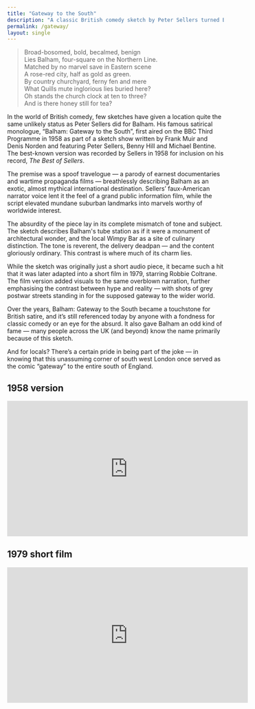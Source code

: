 ```yaml
---
title: "Gateway to the South"
description: "A classic British comedy sketch by Peter Sellers turned Balham into the unlikely “Gateway to the South” — and a legend in satire."
permalink: /gateway/
layout: single
---
```


> Broad-bosomed, bold, becalmed, benign  
> Lies Balham, four-square on the Northern Line.  
> Matched by no marvel save in Eastern scene  
> A rose-red city, half as gold as green.  
> By country churchyard, ferny fen and mere  
> What Quills mute inglorious lies buried here?  
> Oh stands the church clock at ten to three?  
> And is there honey still for tea?

In the world of British comedy, few sketches have given a location quite the
same unlikely status as Peter Sellers did for Balham. His famous satirical
monologue, “Balham: Gateway to the South”, first aired on the BBC Third
Programme in 1958 as part of a sketch show written by Frank Muir and Denis
Norden and featuring Peter Sellers, Benny Hill and Michael Bentine. The
best-known version was recorded by Sellers in 1958 for inclusion on his
record, *The Best of Sellers*.

The premise was a spoof travelogue — a parody of earnest documentaries and
wartime propaganda films — breathlessly describing Balham as an exotic, almost
mythical international destination. Sellers’ faux-American narrator voice lent
it the feel of a grand public information film, while the script elevated
mundane suburban landmarks into marvels worthy of worldwide interest.

The absurdity of the piece lay in its complete mismatch of tone and subject.
The sketch describes Balham's tube station as if it were a monument of
architectural wonder, and the local Wimpy Bar as a site of culinary
distinction. The tone is reverent, the delivery deadpan — and the content
gloriously ordinary. This contrast is where much of its charm lies.

While the sketch was originally just a short audio piece, it became such a hit
that it was later adapted into a short film in 1979, starring Robbie Coltrane.
The film version added visuals to the same overblown narration, further
emphasising the contrast between hype and reality — with shots of grey postwar
streets standing in for the supposed gateway to the wider world.

Over the years, Balham: Gateway to the South became a touchstone for British
satire, and it’s still referenced today by anyone with a fondness for classic
comedy or an eye for the absurd. It also gave Balham an odd kind of fame —
many people across the UK (and beyond) know the name primarily because of this
sketch.

And for locals? There’s a certain pride in being part of the joke — in knowing
that this unassuming corner of south west London once served as the comic
“gateway” to the entire south of England.

## 1958 version

<iframe width="560" height="315" src="https://www.youtube.com/embed/bVCkvheedWA?si=ZFIMrFIbS85UZzNm" title="YouTube video player" frameborder="0" allow="accelerometer; autoplay; clipboard-write; encrypted-media; gyroscope; picture-in-picture; web-share" referrerpolicy="strict-origin-when-cross-origin" allowfullscreen></iframe>

## 1979 short film

<iframe width="560" height="315" src="https://www.youtube.com/embed/6ewUOSlRDkk?si=zlRBNP9r3s_atJ_i" title="YouTube video player" frameborder="0" allow="accelerometer; autoplay; clipboard-write; encrypted-media; gyroscope; picture-in-picture; web-share" referrerpolicy="strict-origin-when-cross-origin" allowfullscreen></iframe>
